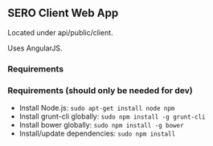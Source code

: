 ## SERO Client Web App

Located under api/public/client.

Uses AngularJS.

### Requirements

### Requirements (should only be needed for dev)
- Install Node.js: `sudo apt-get install node npm`
- Install grunt-cli globally: `sudo npm install -g grunt-cli`
- Install bower globally: `sudo npm install -g bower`
- Install/update dependencies: `sudo npm install`